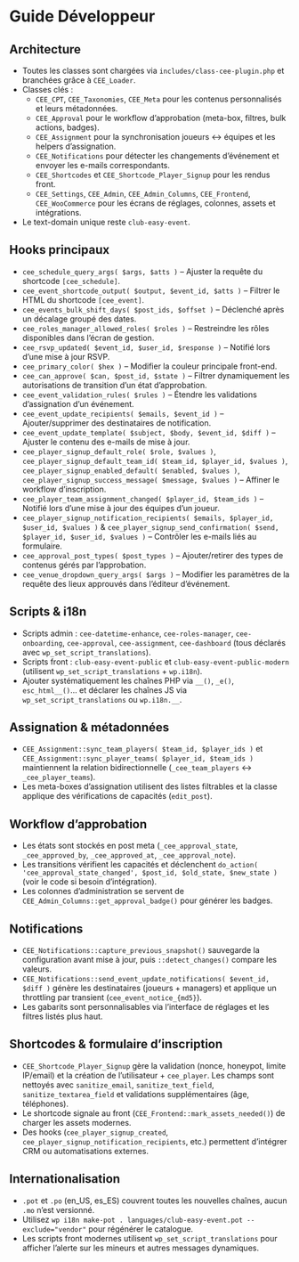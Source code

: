 # Guide Développeur

## Architecture
- Toutes les classes sont chargées via `includes/class-cee-plugin.php` et branchées grâce à `CEE_Loader`.
- Classes clés :
  - `CEE_CPT`, `CEE_Taxonomies`, `CEE_Meta` pour les contenus personnalisés et leurs métadonnées.
  - `CEE_Approval` pour le workflow d’approbation (meta-box, filtres, bulk actions, badges).
  - `CEE_Assignment` pour la synchronisation joueurs ↔ équipes et les helpers d’assignation.
  - `CEE_Notifications` pour détecter les changements d’événement et envoyer les e-mails correspondants.
  - `CEE_Shortcodes` et `CEE_Shortcode_Player_Signup` pour les rendus front.
  - `CEE_Settings`, `CEE_Admin`, `CEE_Admin_Columns`, `CEE_Frontend`, `CEE_WooCommerce` pour les écrans de réglages, colonnes, assets et intégrations.
- Le text-domain unique reste `club-easy-event`.

## Hooks principaux
- `cee_schedule_query_args( $args, $atts )` – Ajuster la requête du shortcode `[cee_schedule]`.
- `cee_event_shortcode_output( $output, $event_id, $atts )` – Filtrer le HTML du shortcode `[cee_event]`.
- `cee_events_bulk_shift_days( $post_ids, $offset )` – Déclenché après un décalage groupé des dates.
- `cee_roles_manager_allowed_roles( $roles )` – Restreindre les rôles disponibles dans l’écran de gestion.
- `cee_rsvp_updated( $event_id, $user_id, $response )` – Notifié lors d’une mise à jour RSVP.
- `cee_primary_color( $hex )` – Modifier la couleur principale front-end.
- `cee_can_approve( $can, $post_id, $state )` – Filtrer dynamiquement les autorisations de transition d’un état d’approbation.
- `cee_event_validation_rules( $rules )` – Étendre les validations d’assignation d’un événement.
- `cee_event_update_recipients( $emails, $event_id )` – Ajouter/supprimer des destinataires de notification.
- `cee_event_update_template( $subject, $body, $event_id, $diff )` – Ajuster le contenu des e-mails de mise à jour.
- `cee_player_signup_default_role( $role, $values )`, `cee_player_signup_default_team_id( $team_id, $player_id, $values )`, `cee_player_signup_enabled_default( $enabled, $values )`, `cee_player_signup_success_message( $message, $values )` – Affiner le workflow d’inscription.
- `cee_player_team_assignment_changed( $player_id, $team_ids )` – Notifié lors d’une mise à jour des équipes d’un joueur.
- `cee_player_signup_notification_recipients( $emails, $player_id, $user_id, $values )` & `cee_player_signup_send_confirmation( $send, $player_id, $user_id, $values )` – Contrôler les e-mails liés au formulaire.
- `cee_approval_post_types( $post_types )` – Ajouter/retirer des types de contenus gérés par l’approbation.
- `cee_venue_dropdown_query_args( $args )` – Modifier les paramètres de la requête des lieux approuvés dans l’éditeur d’événement.

## Scripts & i18n
- Scripts admin : `cee-datetime-enhance`, `cee-roles-manager`, `cee-onboarding`, `cee-approval`, `cee-assignment`, `cee-dashboard` (tous déclarés avec `wp_set_script_translations`).
- Scripts front : `club-easy-event-public` et `club-easy-event-public-modern` (utilisent `wp_set_script_translations` + `wp.i18n`).
- Ajouter systématiquement les chaînes PHP via `__()`, `_e()`, `esc_html__()`… et déclarer les chaînes JS via `wp_set_script_translations` ou `wp.i18n.__`.

## Assignation & métadonnées
- `CEE_Assignment::sync_team_players( $team_id, $player_ids )` et `CEE_Assignment::sync_player_teams( $player_id, $team_ids )` maintiennent la relation bidirectionnelle (`_cee_team_players` ↔ `_cee_player_teams`).
- Les meta-boxes d’assignation utilisent des listes filtrables et la classe applique des vérifications de capacités (`edit_post`).

## Workflow d’approbation
- Les états sont stockés en post meta (`_cee_approval_state`, `_cee_approved_by`, `_cee_approved_at`, `_cee_approval_note`).
- Les transitions vérifient les capacités et déclenchent `do_action( 'cee_approval_state_changed', $post_id, $old_state, $new_state )` (voir le code si besoin d’intégration).
- Les colonnes d’administration se servent de `CEE_Admin_Columns::get_approval_badge()` pour générer les badges.

## Notifications
- `CEE_Notifications::capture_previous_snapshot()` sauvegarde la configuration avant mise à jour, puis `::detect_changes()` compare les valeurs.
- `CEE_Notifications::send_event_update_notifications( $event_id, $diff )` génère les destinataires (joueurs + managers) et applique un throttling par transient (`cee_event_notice_{md5}`).
- Les gabarits sont personnalisables via l’interface de réglages et les filtres listés plus haut.

## Shortcodes & formulaire d’inscription
- `CEE_Shortcode_Player_Signup` gère la validation (nonce, honeypot, limite IP/email) et la création de l’utilisateur + `cee_player`. Les champs sont nettoyés avec `sanitize_email`, `sanitize_text_field`, `sanitize_textarea_field` et validations supplémentaires (âge, téléphones).
- Le shortcode signale au front (`CEE_Frontend::mark_assets_needed()`) de charger les assets modernes.
- Des hooks (`cee_player_signup_created`, `cee_player_signup_notification_recipients`, etc.) permettent d’intégrer CRM ou automatisations externes.

## Internationalisation
- `.pot` et `.po` (en_US, es_ES) couvrent toutes les nouvelles chaînes, aucun `.mo` n’est versionné.
- Utilisez `wp i18n make-pot . languages/club-easy-event.pot --exclude="vendor"` pour régénérer le catalogue.
- Les scripts front modernes utilisent `wp_set_script_translations` pour afficher l’alerte sur les mineurs et autres messages dynamiques.
